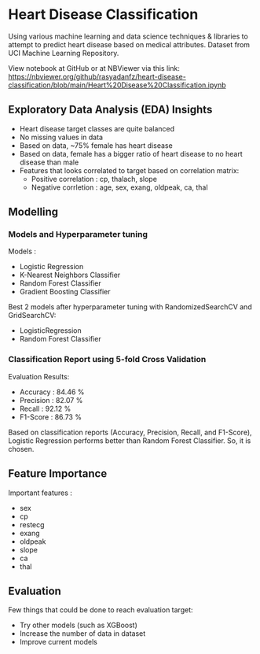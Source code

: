 # Heart Disease Classification
Using various machine learning and data science techniques &amp; libraries to attempt to predict heart disease based on medical attributes. Dataset from UCI Machine Learning Repository.

View notebook at GitHub or at NBViewer via this link: https://nbviewer.org/github/rasyadanfz/heart-disease-classification/blob/main/Heart%20Disease%20Classification.ipynb

## Exploratory Data Analysis (EDA) Insights
- Heart disease target classes are quite balanced
- No missing values in data
- Based on data, ~75% female has heart disease
- Based on data, female has a bigger ratio of heart disease to no heart disease than male
- Features that looks correlated to target based on correlation matrix:
  - Positive correlation : cp, thalach, slope
  - Negative corrletion : age, sex, exang, oldpeak, ca, thal

## Modelling
### Models and Hyperparameter tuning
Models :
- Logistic Regression
- K-Nearest Neighbors Classifier
- Random Forest Classifier
- Gradient Boosting Classifier

Best 2 models after hyperparameter tuning with RandomizedSearchCV and GridSearchCV:
- LogisticRegression
- Random Forest Classifier

### Classification Report using 5-fold Cross Validation
Evaluation Results:
- Accuracy : 84.46 %
- Precision : 82.07 %
- Recall : 92.12 %
- F1-Score : 86.73 %
  
Based on classification reports (Accuracy, Precision, Recall, and F1-Score), Logistic Regression performs better than Random Forest Classifier. So, it is chosen.

## Feature Importance
Important features :
- sex
- cp
- restecg
- exang
- oldpeak
- slope
- ca
- thal

## Evaluation
Few things that could be done to reach evaluation target:
- Try other models (such as XGBoost)
- Increase the number of data in dataset
- Improve current models


